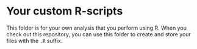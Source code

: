 # Your custom R-scripts

This folder is for your own analysis that you perform using R. When you check out this repository, you can use this folder to create and store your files with the `.R` suffix.